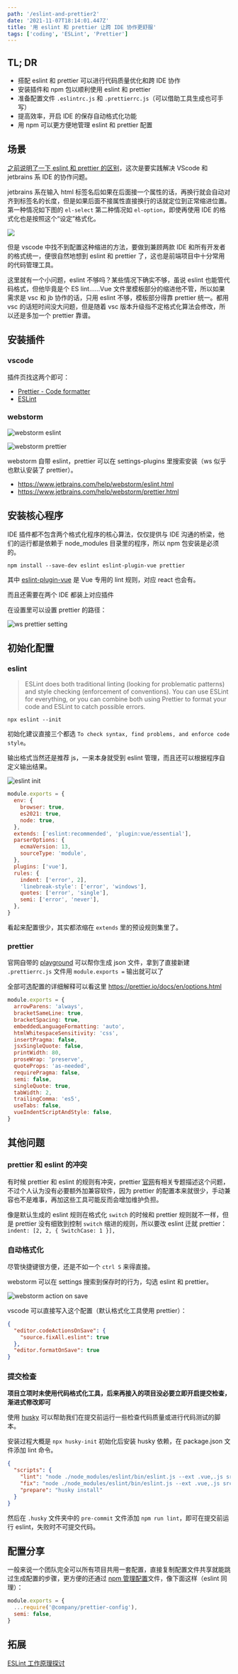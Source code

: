```yaml
---
path: '/eslint-and-prettier2'
date: '2021-11-07T18:14:01.447Z'
title: '用 eslint 和 prettier 让跨 IDE 协作更舒服'
tags: ['coding', 'ESLint', 'Prettier']
---
```


## TL; DR

- 搭配 eslint 和 prettier 可以进行代码质量优化和跨 IDE 协作
- 安装插件和 npm 包以顺利使用 eslint 和 prettier
- 准备配置文件 `.eslintrc.js` 和 `.prettierrc.js`（可以借助工具生成也可手写）
- 提高效率，开启 IDE 的保存自动格式化功能
- 用 npm 可以更方便地管理 eslint 和 prettier 配置

## 场景

[之前说明了一下 eslint 和 prettier 的区别](https://ssshooter.com/2020-06-01-eslint-and-prettier/)，这次是要实践解决 VScode 和 jetbrains 系 IDE 的协作问题。

jetbrains 系在输入 html 标签名后如果在后面接一个属性的话，再换行就会自动对齐到标签名的长度，但是如果后面不接属性直接换行的话就定位到正常缩进位置。第一种情况如下图的 `el-select` 第二种情况如 `el-option`，即使再使用 IDE 的格式化也是按照这个“设定”格式化。

![](/blog-image/jb-format.png)

但是 vscode 中找不到配置这种缩进的方法，要做到兼顾两款 IDE 和所有开发者的格式统一，便很自然地想到 eslint 和 prettier 了，这也是前端项目中十分常用的代码管理工具。

这里就有一个小问题，eslint 不够吗？某些情况下确实不够，虽说 eslint 也能管代码格式，但他毕竟是个 ES lint……Vue 文件里模板部分的缩进他不管，所以如果需求是 vsc 和 jb 协作的话，只用 eslint 不够，模板部分得靠 prettier 统一。都用 vsc 的话短时间没大问题，但是随着 vsc 版本升级指不定格式化算法会修改，所以还是多加一个 prettier 靠谱。

## 安装插件

### vscode

插件页找这两个即可：

- [Prettier - Code formatter](https://marketplace.visualstudio.com/items?itemName=esbenp.prettier-vscode)
- [ESLint](https://marketplace.visualstudio.com/items?itemName=dbaeumer.vscode-eslint)

### webstorm

![webstorm eslint](/blog-image/ws-eslint.png)

![webstorm prettier](/blog-image/ws-prettier.png)

webstorm 自带 eslint，prettier 可以在 settings-plugins 里搜索安装（ws 似乎也默认安装了 prettier）。

- https://www.jetbrains.com/help/webstorm/eslint.html
- https://www.jetbrains.com/help/webstorm/prettier.html

## 安装核心程序

IDE 插件都不包含两个格式化程序的核心算法，仅仅提供与 IDE 沟通的桥梁，他们的运行都是依赖于 node_modules 目录里的程序，所以 npm 包安装是必须的。

```
npm install --save-dev eslint eslint-plugin-vue prettier
```

其中 [eslint-plugin-vue](https://eslint.vuejs.org/rules/) 是 Vue 专用的 lint 规则，对应 react 也会有。

而且还需要在两个 IDE 都装上对应插件

在设置里可以设置 prettier 的路径：

![ws prettier setting](/blog-image/ws-prettier2.png)

## 初始化配置

### eslint

> ESLint does both traditional linting (looking for problematic patterns) and style checking (enforcement of conventions). You can use ESLint for everything, or you can combine both using Prettier to format your code and ESLint to catch possible errors.

```
npx eslint --init
```

初始化建议直接三个都选 `To check syntax, find problems, and enforce code style`。

输出格式当然还是推荐 js，一来本身就受到 eslint 管理，而且还可以根据程序自定义输出结果。

![eslint init](/blog-image/eslint-init.png)

```javascript
module.exports = {
  env: {
    browser: true,
    es2021: true,
    node: true,
  },
  extends: ['eslint:recommended', 'plugin:vue/essential'],
  parserOptions: {
    ecmaVersion: 13,
    sourceType: 'module',
  },
  plugins: ['vue'],
  rules: {
    indent: ['error', 2],
    'linebreak-style': ['error', 'windows'],
    quotes: ['error', 'single'],
    semi: ['error', 'never'],
  },
}
```

看起来配置很少，其实都浓缩在 `extends` 里的预设规则集里了。

<!-- const 会不会被加速 -->

### prettier

官网自带的 [playground](https://prettier.io/playground/) 可以帮你生成 json 文件，拿到了直接新建 `.prettierrc.js` 文件用 `module.exports =` 输出就可以了

全部可选配置的详细解释可以看这里 https://prettier.io/docs/en/options.html

```javascript
module.exports = {
  arrowParens: 'always',
  bracketSameLine: true,
  bracketSpacing: true,
  embeddedLanguageFormatting: 'auto',
  htmlWhitespaceSensitivity: 'css',
  insertPragma: false,
  jsxSingleQuote: false,
  printWidth: 80,
  proseWrap: 'preserve',
  quoteProps: 'as-needed',
  requirePragma: false,
  semi: false,
  singleQuote: true,
  tabWidth: 2,
  trailingComma: 'es5',
  useTabs: false,
  vueIndentScriptAndStyle: false,
}
```

## 其他问题

### prettier 和 eslint 的冲突

有时候 prettier 和 eslint 的规则有冲突，prettier [官网](https://prettier.io/docs/en/related-projects.html#eslint-integrations)有相关专题描述这个问题，不过个人认为没有必要额外加兼容软件，因为 prettier 的配置本来就很少，手动兼容也不是难事，再加这些工具可能反而会增加维护负担。

像是默认生成的 eslint 规则在格式化 `switch` 的时候和 prettier 规则就不一样，但是 prettier 没有细致到控制 `switch` 缩进的规则，所以要改 eslint 迁就 prettier：`indent: [2, 2, { SwitchCase: 1 }],`

### 自动格式化

尽管快捷键很方便，还是不如一个 `ctrl S` 来得直接。

webstorm 可以在 settings 搜索到保存时的行为，勾选 eslint 和 prettier。

![webstorm action on save](/blog-image/ws-action-on-save.png)

vscode 可以直接写入这个配置（默认格式化工具使用 prettier）：

```json
{
  "editor.codeActionsOnSave": {
    "source.fixAll.eslint": true
  },
  "editor.formatOnSave": true
}
```

### 提交检查

**项目立项时未使用代码格式化工具，后来再接入的项目没必要立即开启提交检查，渐进式修改即可**

使用 [husky](https://typicode.github.io/husky) 可以帮助我们在提交前运行一些检查代码质量或进行代码测试的脚本。

安装过程大概是 `npx husky-init` 初始化后安装 husky 依赖，在 package.json 文件添加 lint 命令。

```json
{
  "scripts": {
    "lint": "node ./node_modules/eslint/bin/eslint.js --ext .vue,.js src",
    "fix": "node ./node_modules/eslint/bin/eslint.js --ext .vue,.js src --fix",
    "prepare": "husky install"
  }
}
```

然后在 `.husky` 文件夹中的 `pre-commit` 文件添加 `npm run lint`，即可在提交前运行 eslint，失败时不可提交代码。

## 配置分享

一般来说一个团队完全可以所有项目共用一套配置，直接复制配置文件共享就能跳过生成配置的步骤，更方便的还通过 [npm 管理配置](https://prettier.io/docs/en/configuration.html#sharing-configurations)文件，像下面这样（eslint 同理）：

```javascript
module.exports = {
  ...require('@company/prettier-config'),
  semi: false,
}
```

## 拓展

[ESLint 工作原理探讨](https://zhuanlan.zhihu.com/p/53680918)

